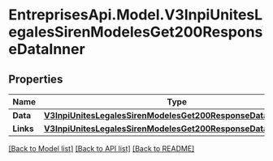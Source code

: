 # EntreprisesApi.Model.V3InpiUnitesLegalesSirenModelesGet200ResponseDataInner

## Properties

Name | Type | Description | Notes
------------ | ------------- | ------------- | -------------
**Data** | [**V3InpiUnitesLegalesSirenModelesGet200ResponseDataInnerData**](V3InpiUnitesLegalesSirenModelesGet200ResponseDataInnerData.md) |  | [optional] 
**Links** | [**V3InpiUnitesLegalesSirenModelesGet200ResponseDataInnerLinks**](V3InpiUnitesLegalesSirenModelesGet200ResponseDataInnerLinks.md) |  | [optional] 

[[Back to Model list]](../README.md#documentation-for-models) [[Back to API list]](../README.md#documentation-for-api-endpoints) [[Back to README]](../README.md)

